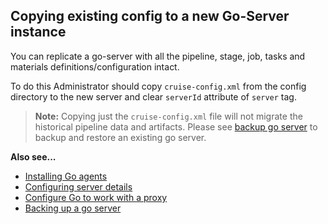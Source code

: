 ## Copying existing config to a new Go-Server instance

You can replicate a go-server with all the pipeline, stage, job, tasks and materials definitions/configuration intact.

To do this Administrator should copy ```cruise-config.xml``` from the config directory to the new server and clear `serverId` attribute of `server` tag.

> **Note:** Copying just the ```cruise-config.xml``` file will not migrate the historical pipeline data and artifacts. Please see [backup go server](../../../advanced_usage/one_click_backup.md) to backup and restore an existing go server.

**Also see...**

- [Installing Go agents](installing_go_agent.md)
- [Configuring server details](configuring_server_details.md)
- [Configure Go to work with a proxy](configure_proxy.md)
- [Backing up a go server](../../../advanced_usage/one_click_backup.md)
